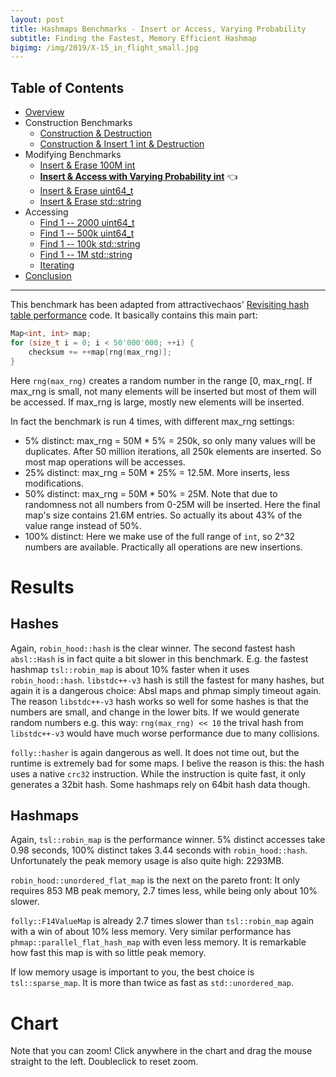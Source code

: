 ```yaml
---
layout: post
title: Hashmaps Benchmarks - Insert or Access, Varying Probability
subtitle: Finding the Fastest, Memory Efficient Hashmap
bigimg: /img/2019/X-15_in_flight_small.jpg
---
```


## Table of Contents

* [Overview](/2019/04/01/hashmap-benchmarks-01-overview/)
* Construction Benchmarks
   * [Construction & Destruction](/2019/04/01/hashmap-benchmarks-02-01-result-CtorDtorEmptyMap/)
   * [Construction & Insert 1 int & Destruction](/2019/04/01/hashmap-benchmarks-02-02-result-CtorDtorSingleEntryMap/)
* Modifying Benchmarks
   * [Insert & Erase 100M int](/2019/04/01/hashmap-benchmarks-03-01-result-InsertHugeInt/)
   * **[Insert & Access with Varying Probability int](/2019/04/01/hashmap-benchmarks-03-02-result-RandomDistinct2/)** 👈
   * [Insert & Erase uint64_t](/2019/04/01/hashmap-benchmarks-03-03-result-RandomInsertErase/)
   * [Insert & Erase std::string](/2019/04/01/hashmap-benchmarks-03-04-result-RandomInsertEraseStrings/)
* Accessing
   * [Find 1 -- 2000 uint64_t](/2019/04/01/hashmap-benchmarks-04-02-result-RandomFind_2000/)
   * [Find 1 -- 500k uint64_t](/2019/04/01/hashmap-benchmarks-04-03-result-RandomFind_500000/)
   * [Find 1 -- 100k std::string](/2019/04/01/hashmap-benchmarks-04-04-result-RandomFindString/)
   * [Find 1 -- 1M std::string](/2019/04/01/hashmap-benchmarks-04-05-result-RandomFindString_1000000/)
   * [Iterating](/2019/04/01/hashmap-benchmarks-04-06-result-IterateIntegers/)
* [Conclusion](/2019/04/01/hashmap-benchmarks-05-conclusion/)

----

This benchmark has been adapted from attractivechaos' [Revisiting hash table performance](https://attractivechaos.wordpress.com/2018/01/13/revisiting-hash-table-performance/) code. It basically contains this main part:

```cpp
Map<int, int> map;
for (size_t i = 0; i < 50'000'000; ++i) {
    checksum += ++map[rng(max_rng)];
}
```

Here `rng(max_rng)` creates a random number in the range [0, max_rng(. If max_rng is small, not many elements will be inserted but most of them will be accessed. If max_rng is large, mostly new elements will be inserted.

In fact the benchmark is run 4 times, with different max_rng settings:

* 5% distinct: max_rng = 50M * 5% = 250k, so only many values will be duplicates. After 50 million iterations, all 250k elements are inserted. So most map operations will be accesses.
* 25% distinct: max_rng = 50M * 25% = 12.5M. More inserts, less modifications.
* 50% distinct: max_rng = 50M * 50% = 25M. Note that due to randomness not all numbers from 0-25M will be inserted. Here the final map's size contains 21.6M entries. So actually its about 43% of the value range instead of 50%.
* 100% distinct: Here we make use of the full range of `int`, so 2^32 numbers are available. Practically all operations are new insertions.

# Results

## Hashes

Again, `robin_hood::hash` is the clear winner. The second fastest hash `absl::Hash` is in fact quite a bit slower in this benchmark. E.g. the fastest hashmap `tsl::robin_map` is about 10% faster when it uses `robin_hood::hash`. `libstdc++-v3` hash is still the fastest for many hashes, but again it is a dangerous choice: Absl maps and phmap simply timeout again. The reason `libstdc++-v3` hash works so well for some hashes is that the numbers are small, and change in the lower bits. If we would generate random numbers e.g. this way: `rng(max_rng) << 10` the trival hash from `libstdc++-v3` would have much worse performance due to many collisions.

`folly::hasher` is again dangerous as well. It does not time out, but the runtime is extremely bad for some maps. I belive the reason is this: the hash uses a native `crc32` instruction. While the instruction is quite fast, it only generates a 32bit hash. Some hashmaps rely on 64bit hash data though.

## Hashmaps

Again, `tsl::robin_map` is the performance winner. 5% distinct accesses take 0.98 seconds, 100% distinct takes 3.44 seconds with `robin_hood::hash`. Unfortunately the peak memory usage is also quite high: 2293MB. 

`robin_hood::unordered_flat_map` is the next on the pareto front: It only requires 853 MB peak memory, 2.7 times less, while being only about 10% slower. 

`folly::F14ValueMap` is already 2.7 times slower than `tsl::robin_map` again with a win of about 10% less memory. Very similar performance has `phmap::parallel_flat_hash_map` with even less memory. It is remarkable how fast this map is with so little peak memory.

If low memory usage is important to you, the best choice is `tsl::sparse_map`. It is more than twice as fast as `std::unordered_map`.

# Chart

Note that you can zoom! Click anywhere in the chart and drag the mouse straight to the left. Doubleclick to reset zoom.

<script src="https://cdn.plot.ly/plotly-latest.min.js"></script>
<div id="id_6f6eda74" style="height:250em"></div>
<script>
    var colors = Plotly.d3.scale.category10().range();
    var m0y = [ "phmap::<br>parallel_node_hash_map", "eastl::hash_map", "std::unordered_map", "absl::node_hash_map", "phmap::node_hash_map", "boost::unordered_map", "folly::F14NodeMap", "boost::multi_index::<br>hashed_unique", "spp::sparse_hash_map", "robin_hood::<br>unordered_node_map", "<b>tsl::sparse_map</b>", "<b>phmap::<br>parallel_flat_hash_map</b>", "<b>folly::F14ValueMap</b>", "phmap::flat_hash_map", "absl::flat_hash_map", "ska::bytell_hash_map", "emilib1::HashMap", "tsl::hopscotch_map", "<b>robin_hood::<br>unordered_flat_map</b>", "<b>tsl::robin_map</b>"];
    var m1y = [ "phmap::<br>parallel_node_hash_map", "std::unordered_map", "eastl::hash_map", "boost::unordered_map", "phmap::node_hash_map", "absl::node_hash_map", "boost::multi_index::<br>hashed_unique", "folly::F14NodeMap", "spp::sparse_hash_map", "robin_hood::<br>unordered_node_map", "<b>tsl::sparse_map</b>", "<b>phmap::<br>parallel_flat_hash_map</b>", "<b>folly::F14ValueMap</b>", "phmap::flat_hash_map", "absl::flat_hash_map", "ska::bytell_hash_map", "emilib1::HashMap", "tsl::hopscotch_map", "<b>robin_hood::<br>unordered_flat_map</b>", "<b>tsl::robin_map</b>"];
    var m2y = [ "phmap::<br>parallel_node_hash_map", "std::unordered_map", "eastl::hash_map", "boost::unordered_map", "phmap::node_hash_map", "absl::node_hash_map", "boost::multi_index::<br>hashed_unique", "folly::F14NodeMap", "spp::sparse_hash_map", "robin_hood::<br>unordered_node_map", "<b>tsl::sparse_map</b>", "<b>phmap::<br>parallel_flat_hash_map</b>", "<b>folly::F14ValueMap</b>", "phmap::flat_hash_map", "absl::flat_hash_map", "ska::bytell_hash_map", "emilib1::HashMap", "tsl::hopscotch_map", "<b>robin_hood::<br>unordered_flat_map</b>", "<b>tsl::robin_map</b>"];
    var m3y = [ "absl::node_hash_map", "phmap::node_hash_map", "phmap::flat_hash_map", "absl::flat_hash_map", "phmap::<br>parallel_node_hash_map", "std::unordered_map", "eastl::hash_map", "boost::unordered_map", "boost::multi_index::<br>hashed_unique", "folly::F14NodeMap", "spp::sparse_hash_map", "robin_hood::<br>unordered_node_map", "<b>tsl::sparse_map</b>", "<b>phmap::<br>parallel_flat_hash_map</b>", "<b>folly::F14ValueMap</b>", "emilib1::HashMap", "ska::bytell_hash_map", "tsl::hopscotch_map", "<b>robin_hood::<br>unordered_flat_map</b>", "<b>tsl::robin_map</b>"];
    var m4y = [ "phmap::node_hash_map", "phmap::flat_hash_map", "absl::node_hash_map", "absl::flat_hash_map", "phmap::<br>parallel_node_hash_map", "phmap::<br>parallel_flat_hash_map", "emilib1::HashMap", "eastl::hash_map", "std::unordered_map", "boost::unordered_map", "folly::F14NodeMap", "boost::multi_index::<br>hashed_unique", "robin_hood::<br>unordered_node_map", "spp::sparse_hash_map", "<b>tsl::sparse_map</b>", "<b>folly::F14ValueMap</b>", "ska::bytell_hash_map", "tsl::hopscotch_map", "<b>robin_hood::<br>unordered_flat_map</b>", "<b>tsl::robin_map</b>"];
    var measurement_names = [ "5% distinct", "25% distinct", "50% distinct", "100% distinct" ];

    var data = [
        { x: [ 9.55518, 11.5495, 9.225185, 8.617105, 8.55536, 9.223289999999999, 7.48536, 6.77613, 3.7915900000000002, 6.30993, 2.893245, 3.20488, 3.512035, 3.05361, 3.105015, 1.094475, 1.298575, 1.0936, 1.05048, 0.9821605 ],
          y: m0y, name: measurement_names[0] + ' (robin_hood::hash)', type: 'bar', orientation: 'h', yaxis: 'y', marker: { color: colors[0], },
        },
        { x: [ 13.5433, 12.1585, 16.4469, 12.64675, 12.6467, 11.272649999999999, 10.1288, 9.113579999999999, 7.696835, 7.5249500000000005, 6.590400000000001, 6.11284, 5.311615, 5.7188, 5.761095, 2.404185, 2.11265, 1.990105, 1.6857, 1.53815 ],
          y: m0y, name: measurement_names[1] + ' (robin_hood::hash)', type: 'bar', orientation: 'h', yaxis: 'y', marker: { color: colors[1], },
        },
        { x: [ 21.2462, 17.2521, 17.8553, 16.08805, 15.82325, 13.5281, 12.71905, 11.49165, 9.324645, 8.049150000000001, 7.86087, 6.714495, 6.061525, 5.947965, 5.9585550000000005, 4.567745, 3.01206, 2.9722600000000003, 2.195445, 2.146795 ],
          y: m0y, name: measurement_names[2] + ' (robin_hood::hash)', type: 'bar', orientation: 'h', yaxis: 'y', marker: { color: colors[2], },
        },
        { x: [ 29.629199999999997, 27.2618, 23.147100000000002, 21.4679, 21.729599999999998, 19.68085, 18.19095, 19.15285, 13.34845, 8.516615, 10.55435, 6.88661, 7.0733250000000005, 6.643784999999999, 6.339145, 5.891125000000001, 5.4201250000000005, 5.630789999999999, 4.0084800000000005, 3.4419649999999997 ],
          y: m0y, name: measurement_names[3] + ' (robin_hood::hash)', type: 'bar', orientation: 'h', yaxis: 'y', marker: { color: colors[3], },
            textposition: 'outside',
            text: [ "74.0s<br>2084MB", "68.2s<br>2071MB", "66.7s<br>1989MB", "58.8s<br>2083MB", "58.8s<br>2083MB", "53.7s<br>1890MB", "48.5s<br>2019MB", "46.5s<br>1890MB", "34.2s<br>612MB", "30.4s<br>1141MB", "<b>27.9s<br>554MB</b>", "<b>22.9s<br>640MB</b>", "<b>22.0s<br>762MB</b>", "21.4s<br>855MB", "21.2s<br>854MB", "14.0s<br>854MB", "11.8s<br>1141MB", "11.7s<br>1525MB", "<b>8.94s<br>853MB</b>", "<b>8.11s<br>2293MB</b>" ],
        },
        { x: [ 9.200475, 10.7606, 7.544449999999999, 10.702200000000001, 8.638315, 8.678825, 7.93336, 7.568665, 3.7399899999999997, 6.05361, 3.0406950000000004, 3.0101899999999997, 3.53027, 2.83286, 2.8976800000000003, 1.429155, 1.6348850000000001, 1.47965, 1.566735, 1.16876 ],
          y: m1y, name: measurement_names[0] + ' (absl::Hash)', type: 'bar', orientation: 'h', yaxis: 'y2', marker: { color: colors[0], },
        },
        { x: [ 14.1274, 14.411750000000001, 12.10805, 14.05985, 12.7637, 12.7865, 11.37435, 10.21565, 7.783905, 7.302835, 6.591255, 6.200695, 5.058555, 5.796095, 5.7982, 2.67626, 2.777125, 2.493435, 2.54218, 1.81479 ],
          y: m1y, name: measurement_names[1] + ' (absl::Hash)', type: 'bar', orientation: 'h', yaxis: 'y2', marker: { color: colors[1], },
        },
        { x: [ 21.0455, 17.71895, 17.4906, 16.233600000000003, 16.415100000000002, 16.322699999999998, 14.104500000000002, 12.7599, 9.492595, 8.109075, 8.149585, 6.923455, 6.076544999999999, 6.14833, 6.033799999999999, 3.74779, 3.7815149999999997, 3.3858800000000002, 2.944045, 2.4793200000000004 ],
          y: m1y, name: measurement_names[2] + ' (absl::Hash)', type: 'bar', orientation: 'h', yaxis: 'y2', marker: { color: colors[2], },
        },
        { x: [ 28.8114, 23.463250000000002, 27.209200000000003, 20.228749999999998, 21.6765, 21.37375, 19.693550000000002, 18.26885, 12.8991, 8.750499999999999, 10.6131, 6.504405, 7.33652, 6.655615, 6.31647, 5.945345, 5.5519750000000005, 5.710710000000001, 4.23161, 3.51597 ],
          y: m1y, name: measurement_names[3] + ' (absl::Hash)', type: 'bar', orientation: 'h', yaxis: 'y2', marker: { color: colors[3], },
            textposition: 'outside',
            text: [ "73.2s<br>2084MB", "66.4s<br>1989MB", "64.4s<br>2071MB", "61.2s<br>1890MB", "59.5s<br>2083MB", "59.2s<br>2083MB", "53.1s<br>1890MB", "48.8s<br>2019MB", "33.9s<br>612MB", "30.2s<br>1141MB", "<b>28.4s<br>554MB</b>", "<b>22.6s<br>662MB</b>", "<b>22.0s<br>762MB</b>", "21.4s<br>855MB", "21.0s<br>854MB", "13.8s<br>854MB", "13.7s<br>1141MB", "13.1s<br>1525MB", "<b>11.3s<br>853MB</b>", "<b>8.98s<br>2293MB</b>" ],
        },
        { x: [ 9.02519, 10.82475, 7.553075, 11.96555, 8.623764999999999, 8.64315, 10.69775, 7.497035, 3.68784, 6.161185, 2.822195, 3.091165, 3.5602, 2.954225, 2.9996400000000003, 1.59391, 1.59708, 1.24097, 1.41234, 1.18335 ],
          y: m2y, name: measurement_names[0] + ' (FNV1a)', type: 'bar', orientation: 'h', yaxis: 'y3', marker: { color: colors[0], },
        },
        { x: [ 14.32365, 13.857099999999999, 12.29415, 13.3832, 12.842600000000001, 12.822, 11.661200000000001, 10.018450000000001, 7.6257, 7.27937, 6.308045, 6.43632, 5.458275, 5.8664950000000005, 5.892465, 2.67919, 2.65579, 2.317805, 2.208365, 1.8909150000000001 ],
          y: m2y, name: measurement_names[1] + ' (FNV1a)', type: 'bar', orientation: 'h', yaxis: 'y3', marker: { color: colors[1], },
        },
        { x: [ 20.798450000000003, 17.43805, 18.1707, 15.3987, 16.5165, 16.44095, 13.7997, 12.66475, 9.43741, 8.167750000000002, 8.106494999999999, 7.219095, 6.18915, 6.344095, 6.246175, 3.799085, 3.68059, 3.421425, 2.7743399999999996, 2.68689 ],
          y: m2y, name: measurement_names[2] + ' (FNV1a)', type: 'bar', orientation: 'h', yaxis: 'y3', marker: { color: colors[2], },
        },
        { x: [ 29.57275, 23.61705, 27.53655, 20.3161, 21.532, 21.2701, 19.796300000000002, 18.52875, 13.6882, 8.81398, 10.82515, 7.156005, 7.51496, 5.866244999999999, 5.511375, 6.05961, 5.84302, 5.94114, 4.550055, 3.84603 ],
          y: m2y, name: measurement_names[3] + ' (FNV1a)', type: 'bar', orientation: 'h', yaxis: 'y3', marker: { color: colors[3], },
            textposition: 'outside',
            text: [ "73.7s<br>2084MB", "65.7s<br>1989MB", "65.6s<br>2071MB", "61.1s<br>1890MB", "59.5s<br>2083MB", "59.2s<br>2083MB", "56.0s<br>1890MB", "48.7s<br>2019MB", "34.4s<br>612MB", "30.4s<br>1141MB", "<b>28.1s<br>554MB</b>", "<b>23.9s<br>670MB</b>", "<b>22.7s<br>762MB</b>", "21.0s<br>855MB", "20.6s<br>854MB", "14.1s<br>854MB", "13.8s<br>1141MB", "12.9s<br>1525MB", "<b>10.9s<br>853MB</b>", "<b>9.61s<br>2293MB</b>" ],
        },
        { x: [ 8.761545, 8.686544999999999, 2.876145, 2.83635, 9.18322, 10.804950000000002, 7.57164, 10.69445, 9.241095, 7.44789, 3.7409100000000004, 5.9974, 3.236805, 3.25352, 3.62555, 1.93315, 1.6957650000000002, 1.783125, 1.96807, 1.45742 ],
          y: m3y, name: measurement_names[0] + ' (folly::hasher)', type: 'bar', orientation: 'h', yaxis: 'y4', marker: { color: colors[0], },
        },
        { x: [ 12.94705, 12.905550000000002, 5.7856950000000005, 5.7961, 14.252600000000001, 14.436, 12.24025, 13.9021, 12.184750000000001, 10.181899999999999, 7.73775, 7.304105, 6.702585, 6.311985, 5.455209999999999, 3.129885, 2.8971099999999996, 2.83019, 2.9585749999999997, 2.168605 ],
          y: m3y, name: measurement_names[1] + ' (folly::hasher)', type: 'bar', orientation: 'h', yaxis: 'y4', marker: { color: colors[1], },
        },
        { x: [ 16.5155, 16.5743, 6.258005, 6.15822, 21.65185, 17.88125, 17.514200000000002, 16.30325, 14.69265, 12.76315, 9.78082, 8.25263, 8.317555, 7.0559449999999995, 6.156219999999999, 4.18706, 4.0676, 3.7231300000000003, 3.441405, 2.85101 ],
          y: m3y, name: measurement_names[2] + ' (folly::hasher)', type: 'bar', orientation: 'h', yaxis: 'y4', marker: { color: colors[2], },
        },
        { x: [ 784.3945, 781.6890000000001, 573.5174999999999, 571.2860000000001, 29.11085, 23.68805, 26.85565, 20.42305, 19.77905, 18.50165, 13.61015, 9.014515, 10.88675, 6.868195, 7.4159749999999995, 5.82744, 6.216835, 5.879655, 4.754965, 3.81395 ],
          y: m3y, name: measurement_names[3] + ' (folly::hasher)', type: 'bar', orientation: 'h', yaxis: 'y4', marker: { color: colors[3], },
            textposition: 'outside',
            text: [ "823s<br>1950MB", "820s<br>1951MB", "588s<br>599MB", "586s<br>598MB", "74.2s<br>2084MB", "66.8s<br>1989MB", "64.2s<br>2071MB", "61.3s<br>1890MB", "55.9s<br>1890MB", "48.9s<br>2019MB", "34.9s<br>612MB", "30.6s<br>1141MB", "<b>29.1s<br>554MB</b>", "<b>23.5s<br>653MB</b>", "<b>22.7s<br>762MB</b>", "15.1s<br>1141MB", "14.9s<br>854MB", "14.2s<br>1525MB", "<b>13.1s<br>853MB</b>", "<b>10.3s<br>2293MB</b>" ],
        },
        { x: [ 0, 0, 0, 0, 96.43015, 59.56505, 2.1526, 6.77286, 8.858995, 8.213895, 7.4725850000000005, 6.3285599999999995, 6.261875, 1.9562149999999998, 1.861625, 3.48137, 0.94509, 0.900229, 0.9903504999999999, 0.7576995 ],
          y: m4y, name: measurement_names[0] + ' (libstdc++-v3)', type: 'bar', orientation: 'h', yaxis: 'y5', marker: { color: colors[0], },
        },
        { x: [ 0, 0, 0, 0, 267.741, 184.08100000000002, 17.1782, 10.862, 11.57615, 10.6508, 10.138449999999999, 8.573094999999999, 7.67464, 6.31842, 5.13954, 5.2400850000000005, 1.7699850000000001, 1.739855, 1.575325, 1.374155 ],
          y: m4y, name: measurement_names[1] + ' (libstdc++-v3)', type: 'bar', orientation: 'h', yaxis: 'y5', marker: { color: colors[1], },
        },
        { x: [ 0, 0, 0, 0, 372.8615, 271.007, 48.51235, 15.27535, 14.04965, 12.114049999999999, 12.773, 10.11025, 8.123935, 8.434560000000001, 6.98464, 5.94469, 2.71948, 2.647665, 2.14662, 1.9622600000000001 ],
          y: m4y, name: measurement_names[2] + ' (libstdc++-v3)', type: 'bar', orientation: 'h', yaxis: 'y5', marker: { color: colors[2], },
        },
        { x: [ 0, 0, 0, 0, 25.412300000000002, 6.78996, 4.969405, 25.8725, 22.14315, 19.11225, 18.282400000000003, 18.4662, 8.440909999999999, 12.9134, 10.394449999999999, 7.047969999999999, 5.69681, 5.54155, 3.9569650000000003, 3.300705 ],
          y: m4y, name: measurement_names[3] + ' (libstdc++-v3)', type: 'bar', orientation: 'h', yaxis: 'y5', marker: { color: colors[3], },
            textposition: 'outside',
            text: [ "timeout", "timeout", "timeout", "timeout", "762s<br>2084MB", "521s<br>623MB", "72.8s<br>1141MB", "58.8s<br>2071MB", "56.6s<br>1989MB", "50.1s<br>1890MB", "48.7s<br>2019MB", "43.5s<br>1890MB", "30.5s<br>1141MB", "29.6s<br>612MB", "<b>24.4s<br>554MB</b>", "<b>21.7s<br>762MB</b>", "11.1s<br>853MB", "10.8s<br>1525MB", "<b>8.67s<br>853MB</b>", "<b>7.39s<br>2293MB</b>" ],
        },
    ];

    var layout = {
        // title: { text: 'RandomDistinct2'},
        grid: {
            ygap: 0.1,
            subplots: [
            ['xy'],
            ['xy2'],
            ['xy3'],
            ['xy4'],
            ['xy5'],
        ] },

        barmode: 'stack',
        yaxis: { title: 'robin_hood::hash', automargin: true, },
        yaxis2: { title: 'absl::Hash', automargin: true, },
        yaxis3: { title: 'FNV1a', automargin: true, },
        yaxis4: { title: 'folly::hasher', automargin: true, },
        yaxis5: { title: 'libstdc++-v3', automargin: true, },
        xaxis: { automargin: true,  range: [0, 110.96082000000001]  },
        legend: { traceorder: 'normal' },
        margin: { pad: 0, l:0, r:0, t:0, b:0, },
        showlegend:false,
    };

    Plotly.newPlot('id_6f6eda74', data, layout);
</script>